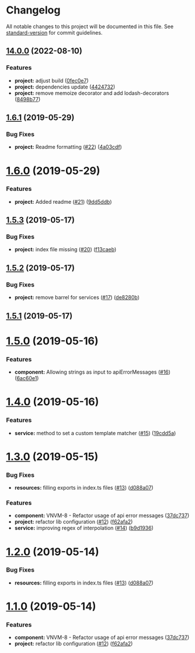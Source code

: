 # Changelog

All notable changes to this project will be documented in this file. See [standard-version](https://github.com/conventional-changelog/standard-version) for commit guidelines.

## [14.0.0](https://github.com/valueadd-poland/ng-validation-messages/compare/v1.6.1...v14.0.0) (2022-08-10)


### Features

* **project:** adjust build ([0fec0e7](https://github.com/valueadd-poland/ng-validation-messages/commit/0fec0e7239b44136d806361cb93651990e08e237))
* **project:** dependencies update ([4424732](https://github.com/valueadd-poland/ng-validation-messages/commit/4424732fb6ad323c9218b50e5ad8fe9926f4094d))
* **project:** remove memoize decorator and add lodash-decorators ([8498b77](https://github.com/valueadd-poland/ng-validation-messages/commit/8498b7760df7ccef13892804548f6cad450f0e76))

## [1.6.1](https://github.com/valueadd-poland/ng-validation-messages/compare/v1.6.0...v1.6.1) (2019-05-29)


### Bug Fixes

* **project:** Readme formatting ([#22](https://github.com/valueadd-poland/ng-validation-messages/issues/22)) ([4a03cdf](https://github.com/valueadd-poland/ng-validation-messages/commit/4a03cdf))



# [1.6.0](https://github.com/valueadd-poland/ng-validation-messages/compare/v1.5.3...v1.6.0) (2019-05-29)


### Features

* **project:** Added readme ([#21](https://github.com/valueadd-poland/ng-validation-messages/issues/21)) ([9dd5ddb](https://github.com/valueadd-poland/ng-validation-messages/commit/9dd5ddb))



## [1.5.3](https://github.com/valueadd-poland/ng-validation-messages/compare/v1.5.2...v1.5.3) (2019-05-17)


### Bug Fixes

* **project:** index file missing ([#20](https://github.com/valueadd-poland/ng-validation-messages/issues/20)) ([f13caeb](https://github.com/valueadd-poland/ng-validation-messages/commit/f13caeb))



## [1.5.2](https://github.com/valueadd-poland/ng-validation-messages/compare/v1.5.1...v1.5.2) (2019-05-17)


### Bug Fixes

* **project:** remove barrel for services ([#17](https://github.com/valueadd-poland/ng-validation-messages/issues/17)) ([de8280b](https://github.com/valueadd-poland/ng-validation-messages/commit/de8280b))



## [1.5.1](https://github.com/valueadd-poland/ng-validation-messages/compare/v1.5.0...v1.5.1) (2019-05-17)



# [1.5.0](https://github.com/valueadd-poland/ng-validation-messages/compare/v1.4.0...v1.5.0) (2019-05-16)


### Features

* **component:** Allowing strings as input to apiErrorMessages ([#16](https://github.com/valueadd-poland/ng-validation-messages/issues/16)) ([6ac60e1](https://github.com/valueadd-poland/ng-validation-messages/commit/6ac60e1))



# [1.4.0](https://github.com/valueadd-poland/ng-validation-messages/compare/v1.3.0...v1.4.0) (2019-05-16)


### Features

* **service:** method to set a custom template matcher ([#15](https://github.com/valueadd-poland/ng-validation-messages/issues/15)) ([19cdd5a](https://github.com/valueadd-poland/ng-validation-messages/commit/19cdd5a))



# [1.3.0](https://github.com/valueadd-poland/ng-validation-messages/compare/v0.1.1...v1.3.0) (2019-05-15)


### Bug Fixes

* **resources:** filling exports in index.ts files ([#13](https://github.com/valueadd-poland/ng-validation-messages/issues/13)) ([d088a07](https://github.com/valueadd-poland/ng-validation-messages/commit/d088a07))


### Features

* **component:** VNVM-8 - Refactor usage of api error messages ([37dc737](https://github.com/valueadd-poland/ng-validation-messages/commit/37dc737))
* **project:** refactor lib configuration ([#12](https://github.com/valueadd-poland/ng-validation-messages/issues/12)) ([f62afa2](https://github.com/valueadd-poland/ng-validation-messages/commit/f62afa2))
* **service:** improving regex of interpolation ([#14](https://github.com/valueadd-poland/ng-validation-messages/issues/14)) ([b9d1936](https://github.com/valueadd-poland/ng-validation-messages/commit/b9d1936))



# [1.2.0](https://github.com/valueadd-poland/ng-validation-messages/compare/v0.1.1...v1.2.0) (2019-05-14)


### Bug Fixes

* **resources:** filling exports in index.ts files ([#13](https://github.com/valueadd-poland/ng-validation-messages/issues/13)) ([d088a07](https://github.com/valueadd-poland/ng-validation-messages/commit/d088a07))


# [1.1.0](https://github.com/valueadd-poland/ng-validation-messages/compare/v0.1.1...v1.1.0) (2019-05-14)


### Features

* **component:** VNVM-8 - Refactor usage of api error messages ([37dc737](https://github.com/valueadd-poland/ng-validation-messages/commit/37dc737))
* **project:** refactor lib configuration ([#12](https://github.com/valueadd-poland/ng-validation-messages/issues/12)) ([f62afa2](https://github.com/valueadd-poland/ng-validation-messages/commit/f62afa2))
